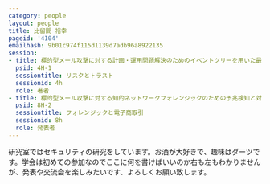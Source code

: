 ```yaml
---
category: people
layout: people
title: 比留間 裕幸
pageid: '4104'
emailhash: 9b01c974f115d1139d7adb96a8922135
session:
- title: 標的型メール攻撃に対する計画・運用問題解決のためのイベントツリーを用いた最適な対策案の選定手法の提案
  psid: 4H-1
  sessiontitle: リスクとトラスト
  sessionid: 4h
  role: 著者
- title: 標的型メール攻撃に対する知的ネットワークフォレンジックのための予兆検知と対策方法の提案
  psid: 8H-2
  sessiontitle: フォレンジックと電子商取引
  sessionid: 8h
  role: 発表者
---
```

研究室ではセキュリティの研究をしています。お酒が大好きで、趣味はダーツです。学会は初めての参加なのでここに何を書けばいいのか右も左もわかりませんが、発表や交流会を楽しみたいです、よろしくお願い致します。